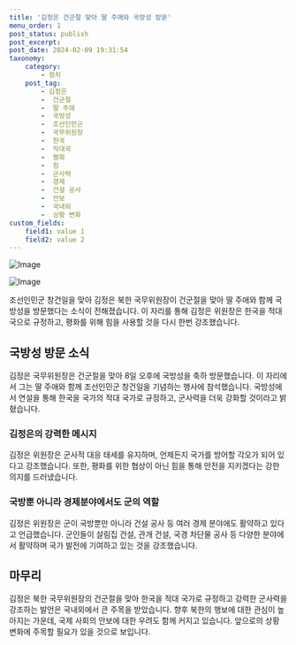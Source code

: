 ```yaml
---
title: '김정은 건군절 맞아 딸 주애와 국방성 방문'
menu_order: 1
post_status: publish
post_excerpt: 
post_date: 2024-02-09 19:31:54
taxonomy:
    category:
        - 정치
    post_tag:
        - 김정은
        -  건군절
        -  딸 주애
        -  국방성
        -  조선인민군
        -  국무위원장
        -  한국
        -  적대국
        -  평화
        -  힘
        -  군사력
        -  경제
        -  건설 공사
        -  안보
        -  국내외
        -  상황 변화
custom_fields:
    field1: value 1
    field2: value 2
---
```


![Image](https://imgnews.pstatic.net/image/001/2024/02/09/PYH2024020900340004200_P4_20240209071610058.jpg?type=w647)

![Image](https://imgnews.pstatic.net/image/001/2024/02/09/PYH2024020900610004200_P4_20240209071610062.jpg?type=w647)

조선인민군 창건일을 맞아 김정은 북한 국무위원장이 건군절을 맞아 딸 주애와 함께 국방성을 방문했다는 소식이 전해졌습니다. 이 자리를 통해 김정은 위원장은 한국을 적대국으로 규정하고, 평화를 위해 힘을 사용할 것을 다시 한번 강조했습니다.
## 국방성 방문 소식
김정은 국무위원장은 건군절을 맞아 8일 오후에 국방성을 축하 방문했습니다. 이 자리에서 그는 딸 주애와 함께 조선인민군 창건일을 기념하는 행사에 참석했습니다. 국방성에서 연설을 통해 한국을 국가의 적대 국가로 규정하고, 군사력을 더욱 강화할 것이라고 밝혔습니다.
### 김정은의 강력한 메시지
김정은 위원장은 군사적 대응 태세를 유지하며, 언제든지 국가를 방어할 각오가 되어 있다고 강조했습니다. 또한, 평화를 위한 협상이 아닌 힘을 통해 안전을 지키겠다는 강한 의지를 드러냈습니다.
### 국방뿐 아니라 경제분야에서도 군의 역할
김정은 위원장은 군이 국방뿐만 아니라 건설 공사 등 여러 경제 분야에도 활약하고 있다고 언급했습니다. 군인들이 살림집 건설, 관개 건설, 국경 차단물 공사 등 다양한 분야에서 활약하며 국가 발전에 기여하고 있는 것을 강조했습니다.
## 마무리
김정은 북한 국무위원장의 건군절을 맞아 한국을 적대 국가로 규정하고 강력한 군사력을 강조하는 발언은 국내외에서 큰 주목을 받았습니다. 향후 북한의 행보에 대한 관심이 높아지는 가운데, 국제 사회의 안보에 대한 우려도 함께 커지고 있습니다. 앞으로의 상황 변화에 주목할 필요가 있을 것으로 보입니다.

